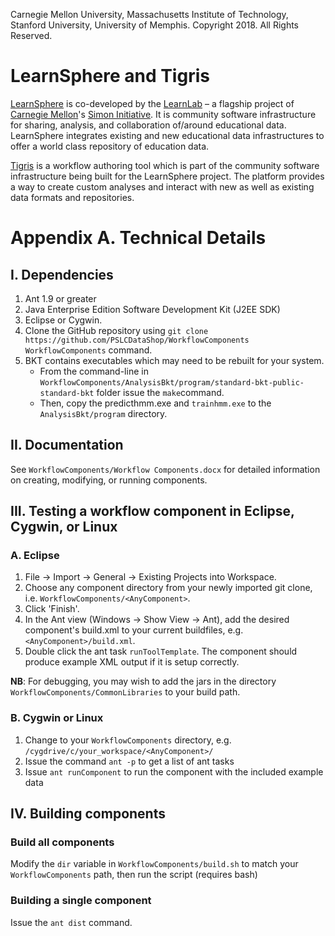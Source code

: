Carnegie Mellon University, Massachusetts Institute of Technology, Stanford University, University of Memphis.
Copyright 2018. All Rights Reserved.

# LearnSphere and Tigris

[LearnSphere](LearnSphere.org) is co-developed by the [LearnLab](http://learnlab.org) – a flagship project of [Carnegie Mellon](http://cmu.edu)'s [Simon Initiative](https://www.cmu.edu/simon). It is community software infrastructure for sharing, analysis, and collaboration of/around educational data. LearnSphere integrates existing and new educational data infrastructures to offer a world class repository of education data. 

[Tigris](https://pslcdatashop.web.cmu.edu/LearnSphereLogin) is a workflow authoring tool which is part of the community software infrastructure being built for the LearnSphere project. The platform provides a way to create custom analyses and interact with new as well as existing data formats and repositories.

# Appendix A. Technical Details 
## I. Dependencies

1. Ant 1.9 or greater
2. Java Enterprise Edition Software Development Kit (J2EE SDK)
2. Eclipse or Cygwin.
3. Clone the GitHub repository using `git clone https://github.com/PSLCDataShop/WorkflowComponents WorkflowComponents` command.
4. BKT contains executables which may need to be rebuilt for your system.
	- From the command-line in `WorkflowComponents/AnalysisBkt/program/standard-bkt-public-standard-bkt` folder issue the `make`command.
	- Then, copy the predicthmm.exe and `trainhmm.exe` to the `AnalysisBkt/program` directory.


## II. Documentation

See `WorkflowComponents/Workflow Components.docx` for detailed information on creating, modifying, or running components.

## III. Testing a workflow component in Eclipse, Cygwin, or Linux

### A. Eclipse
	
1. File -> Import -> General -> Existing Projects into Workspace.
2. Choose any component directory from your newly imported git clone, i.e. `WorkflowComponents/<AnyComponent>`.
3. Click 'Finish'.
4. In the Ant view (Windows -> Show View -> Ant), add the desired component's build.xml to your current buildfiles, e.g. `<AnyComponent>/build.xml`.
5. Double click the ant task `runToolTemplate`. The component should produce example XML output if it is setup correctly.

**NB**: For debugging, you may wish to add the jars in the directory `WorkflowComponents/CommonLibraries` to your build path.


### B. Cygwin or Linux

1. Change to your `WorkflowComponents` directory, e.g. `/cygdrive/c/your_workspace/<AnyComponent>/`
2. Issue the command `ant -p` to get a list of ant tasks
3. Issue `ant runComponent` to run the component with the included example data


## IV. Building components

### Build all components

Modify the `dir` variable in `WorkflowComponents/build.sh` to match your `WorkflowComponents` path, then run the script (requires bash)

### Building a single component

Issue the `ant dist` command.






